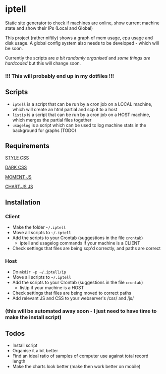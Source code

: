 # iptell
Static site generator to check if machines are online, show current machine state and show their IPs (Local and Global)

This project (rather niftily) shows a graph of mem usage, cpu usage and disk usage.
A global config system also needs to be developed - which will be soon.

Currently the scripts are *a bit randomly organised* and *some things are hardcoded* but this will change soon.

### !!! This will probably end up in my dotfiles !!!

## Scripts
- `iptell` is a script that can be run by a cron job on a LOCAL machine, which will create an html partial and scp it to a host
- `listip` is a script that can be run by a cron job on a HOST machine, which merges the partial files together
- `usagelog` is a script which can be used to log machine stats in the background for graphs (TODO)


## Requirements

[STYLE CSS](http://willmatthews.xyz/css/dark.css)

[DARK CSS](http://willmatthews.xyz/css/style.css)

[MOMENT JS](http://willmatthews.xyz/js/moment.min.js)

[CHART.JS JS](http://willmatthews.xyz/js/Chart.min.js)

## Installation
### Client
- Make the folder `~/.iptell`
- Move all scripts to `~/.iptell`
- Add the scripts to your Crontab (suggestions in the file `crontab`)
    - iptell and usagelog commands if your machine is a CLIENT
- Check settings that files are being scp'd correctly, and paths are correct
### Host
- Do `mkdir -p ~/.iptell/ip`
- Move all scripts to `~/.iptell`
- Add the scripts to your Crontab (suggestions in the file `crontab`)
    - listip if your machine is a HOST
- Check settings that files are being moved to correct paths
- Add relevant JS and CSS to your webserver's /css/ and /js/

### (this will be automated away soon - I just need to have time to make the install script)

## Todos
- Install script
- Organise it a bit better
- Find an ideal ratio of samples of computer use against total record length
- Make the charts look better  (make then work better on mobile)

